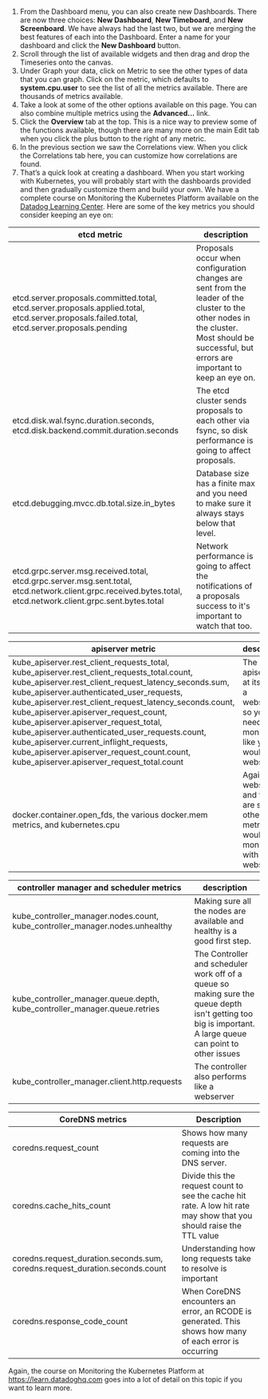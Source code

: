 
1.  From the Dashboard menu, you can also create new Dashboards. There are now three choices: **New Dashboard**, **New Timeboard**, and **New Screenboard**. We have always had the last two, but we are merging the best features of each into the Dashboard. Enter a name for your dashboard and click the **New Dashboard** button.
2.  Scroll through the list of available widgets and then drag and drop the Timeseries onto the canvas.
3.  Under Graph your data, click on Metric to see the other types of data that you can graph. Click on the metric, which defaults to **system.cpu.user** to see the list of all the metrics available. There are thousands of metrics available. 
4.  Take a look at some of the other options available on this page. You can also combine multiple metrics using the **Advanced...** link. 
5.  Click the **Overview** tab at the top. This is a nice way to preview some of the functions available, though there are many more on the main Edit tab when you click the plus button to the right of any metric.
6.  In the previous section we saw the Correlations view. When you click the Correlations tab here, you can customize how correlations are found.
7.  That’s a quick look at creating a dashboard. When you start working with Kubernetes, you will probably start with the dashboards provided and then gradually customize them and build your own. We have a complete course on Monitoring the Kubernetes Platform available on the [Datadog Learning Center](https://learn.datadoghq.com).  Here are some of the key metrics you should consider keeping an eye on:

| etcd metric                                                                                                                                                    | description                                                                                                                                                                                  |
| -------------------------------------------------------------------------------------------------------------------------------------------------------------- | -------------------------------------------------------------------------------------------------------------------------------------------------------------------------------------------- |
| etcd.server.proposals.committed.total, etcd.server.proposals.applied.total, etcd.server.proposals.failed.total, etcd.server.proposals.pending                  | Proposals occur when configuration changes are sent from the leader of the cluster to the other nodes in the cluster. Most should be successful, but errors are important to keep an eye on. |
| etcd.disk.wal.fsync.duration.seconds,  etcd.disk.backend.commit.duration.seconds                                                                               | The etcd cluster sends proposals to each other via fsync, so disk performance is going to affect proposals.                                                                                  |
| etcd.debugging.mvcc.db.total.size.in_bytes                                                                                                                     | Database size has a finite max and you need to make sure it always stays below that level.                                                                                                   |
| etcd.grpc.server.msg.received.total, etcd.grpc.server.msg.sent.total, etcd.network.client.grpc.received.bytes.total, etcd.network.client.grpc.sent.bytes.total | Network performance is going to affect the notifications of a proposals success to it's important to watch that too.                                                                         |

| apiserver metric                                                                                                                                                                                                                                                                                                                                                                                                                                                                                                                 | description                                                                                     |
| -------------------------------------------------------------------------------------------------------------------------------------------------------------------------------------------------------------------------------------------------------------------------------------------------------------------------------------------------------------------------------------------------------------------------------------------------------------------------------------------------------------------------------- | ----------------------------------------------------------------------------------------------- |
| kube_apiserver.rest_client_requests_total, kube_apiserver.rest_client_requests_total.count, kube_apiserver.rest_client_request_latency_seconds.sum, kube_apiserver.authenticated_user_requests, kube_apiserver.rest_client_request_latency_seconds.count, kube_apiserver.apiserver_request_count, kube_apiserver.apiserver_request_total, kube_apiserver.authenticated_user_requests.count, kube_apiserver.current_inflight_requests, kube_apiserver.apiserver_request_count.count, kube_apiserver.apiserver_request_total.count | The apiserver is at its heart a webserver, so you need to monitor it like you would a webserver |
| docker.container.open_fds, the various docker.mem metrics, and kubernetes.cpu                                                                                                                                                                                                                                                                                                                                                                                                                                                    | Again, it's a webserver and these are some other metrics you would monitor with a webserver     |

| controller manager and scheduler metrics                                     | description                                                                                                                                                 |
| ---------------------------------------------------------------------------- | ----------------------------------------------------------------------------------------------------------------------------------------------------------- |
| kube_controller_manager.nodes.count, kube_controller_manager.nodes.unhealthy | Making sure all the nodes are available and healthy is a good first step.                                                                                   |
| kube_controller_manager.queue.depth, kube_controller_manager.queue.retries   | The Controller and scheduler work off of a queue so making sure the queue depth isn't getting too big is important. A large queue can point to other issues |
| kube_controller_manager.client.http.requests                                 | The controller also performs like a webserver                                                                                                               |

| CoreDNS metrics                                                              | Description                                                                                                          |
| ---------------------------------------------------------------------------- | -------------------------------------------------------------------------------------------------------------------- |
| coredns.request_count                                                        | Shows how many requests are coming into the DNS server.                                                              |
| coredns.cache_hits_count                                                     | Divide this the request count to see the cache hit rate. A low hit rate may show that you should raise the TTL value |
| coredns.request_duration.seconds.sum, coredns.request_duration.seconds.count | Understanding how long requests take to resolve is important                                                         |
| coredns.response_code_count                                                  | When CoreDNS encounters an error, an RCODE is generated. This shows how many of each error is occurring              |

Again, the course on Monitoring the Kubernetes Platform at https://learn.datadoghq.com goes into a lot of detail on this topic if you want to learn more. 